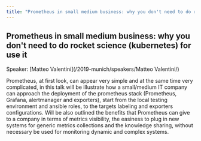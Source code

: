 ```yaml
---
title: "Prometheus in small medium business: why you don't need to do rocket science (kubernetes) for use it"
---
```


## Prometheus in small medium business: why you don't need to do rocket science (kubernetes) for use it

Speaker: [Matteo Valentini](/2019-munich/speakers/Matteo Valentini/)

Prometheus, at first look, can appear very simple and at the same time very complicated, in this talk will be illustrate how a small/medium IT company can approach the deployment of the prometheus stack (Prometheus, Grafana, alertmanager and exporters), start from the local testing environment and ansible roles, to the targets labeling and exporters configurations. Will be also outlined the benefits that Prometheus can give to a company in terms of metrics visibility, the easiness to plug in new systems for generic metrics collections and the knowledge sharing, without necessary be used for monitoring dynamic and complex systems.
